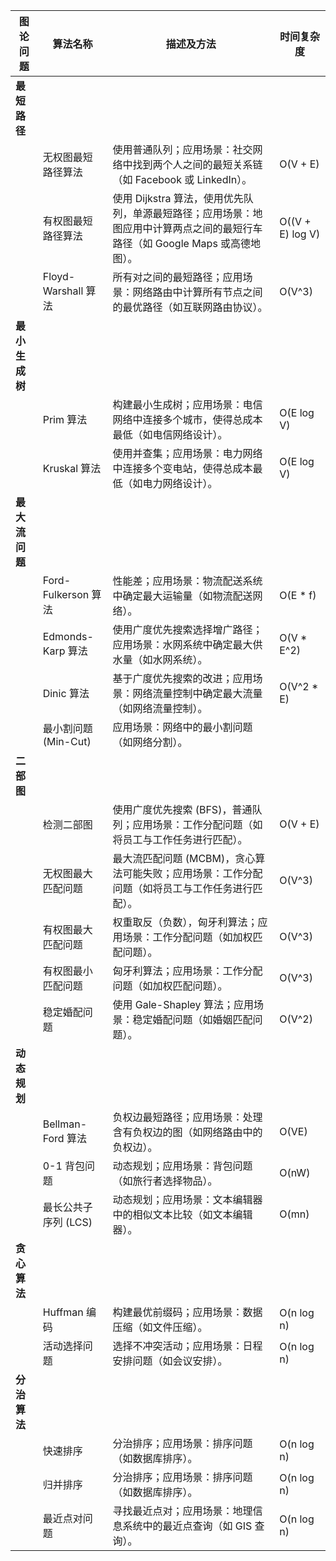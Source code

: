 

| 图论问题       | 算法名称             | 描述及方法                     | 时间复杂度   |
|----------------|----------------------|--------------------------------|--------------|
| **最短路径**   |                      |                                |              |
|                | 无权图最短路径算法    | 使用普通队列；应用场景：社交网络中找到两个人之间的最短关系链（如 Facebook 或 LinkedIn）。 | O(V + E)     |
|                | 有权图最短路径算法    | 使用 Dijkstra 算法，使用优先队列，单源最短路径；应用场景：地图应用中计算两点之间的最短行车路径（如 Google Maps 或高德地图）。 | O((V + E) log V) |
|                | Floyd-Warshall 算法  | 所有对之间的最短路径；应用场景：网络路由中计算所有节点之间的最优路径（如互联网路由协议）。 | O(V^3)       |
| **最小生成树** |                      |                                |              |
|                | Prim 算法           | 构建最小生成树；应用场景：电信网络中连接多个城市，使得总成本最低（如电信网络设计）。 | O(E log V)   |
|                | Kruskal 算法        | 使用并查集；应用场景：电力网络中连接多个变电站，使得总成本最低（如电力网络设计）。 | O(E log V)   |
| **最大流问题** |                      |                                |              |
|                | Ford-Fulkerson 算法 | 性能差；应用场景：物流配送系统中确定最大运输量（如物流配送网络）。 | O(E * f)     |
|                | Edmonds-Karp 算法   | 使用广度优先搜索选择增广路径；应用场景：水网系统中确定最大供水量（如水网系统）。 | O(V * E^2)   |
|                | Dinic 算法          | 基于广度优先搜索的改进；应用场景：网络流量控制中确定最大流量（如网络流量控制）。 | O(V^2 * E)   |
|                | 最小割问题 (Min-Cut) | 应用场景：网络中的最小割问题（如网络分割）。 |              |
| **二部图**     |                      |                                |              |
|                | 检测二部图           | 使用广度优先搜索 (BFS)，普通队列；应用场景：工作分配问题（如将员工与工作任务进行匹配）。 | O(V + E)     |
|                | 无权图最大匹配问题   | 最大流匹配问题 (MCBM)，贪心算法可能失败；应用场景：工作分配问题（如将员工与工作任务进行匹配）。 | O(V^3)       |
|                | 有权图最大匹配问题   | 权重取反（负数），匈牙利算法；应用场景：工作分配问题（如加权匹配问题）。 | O(V^3)       |
|                | 有权图最小匹配问题   | 匈牙利算法；应用场景：工作分配问题（如加权匹配问题）。 | O(V^3)       |
|                | 稳定婚配问题         | 使用 Gale-Shapley 算法；应用场景：稳定婚配问题（如婚姻匹配问题）。 | O(V^2)       |
| **动态规划**   |                      |                                |              |
|                | Bellman-Ford 算法    | 负权边最短路径；应用场景：处理含有负权边的图（如网络路由中的负权边）。 | O(VE)        |
|                | 0-1 背包问题         | 动态规划；应用场景：背包问题（如旅行者选择物品）。 | O(nW)        |
|                | 最长公共子序列 (LCS) | 动态规划；应用场景：文本编辑器中的相似文本比较（如文本编辑器）。 | O(mn)        |
| **贪心算法**   |                      |                                |              |
|                | Huffman 编码         | 构建最优前缀码；应用场景：数据压缩（如文件压缩）。 | O(n log n)   |
|                | 活动选择问题         | 选择不冲突活动；应用场景：日程安排问题（如会议安排）。 | O(n log n)   |
| **分治算法**   |                      |                                |              |
|                | 快速排序             | 分治排序；应用场景：排序问题（如数据库排序）。 | O(n log n)   |
|                | 归并排序             | 分治排序；应用场景：排序问题（如数据库排序）。 | O(n log n)   |
|                | 最近点对问题         | 寻找最近点对；应用场景：地理信息系统中的最近点查询（如 GIS 查询）。 | O(n log n)   |